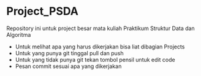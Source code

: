 # Project_PSDA
Repository ini untuk project besar mata kuliah Praktikum Struktur Data dan Algoritma

- Untuk melihat apa yang harus dikerjakan bisa liat dibagian Projects
- Untuk yang punya git tinggal pull dan push
- Untuk yang tidak punya git tekan tombol pensil untuk edit code
- Pesan commit sesuai apa yang dikerjakan
